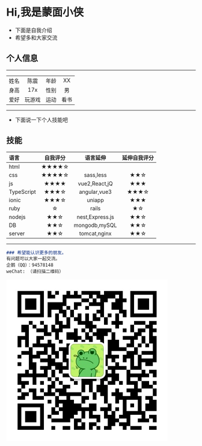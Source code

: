 # Hi,我是蒙面小侠

- 下面是自我介绍
- 希望多和大家交流
## 个人信息
---
|   |   |   |   |
| :----- | :--: | :----- | :--: |
| 姓名 |  陈震  | 年龄 |  XX  |
| 身高 |  17x  | 性别  | 男  |
| 爱好 |  玩游戏 | 运动 | 看书 |
---
- 下面说一下个人技能吧
## 技能
|  语言  |  自我评分  | 语言延伸|延伸自我评分|
| :----- | :--: |  :--: | :--:  |
| html |  ★★★★☆  | 
| css |  ★★★★☆  | sass,less|  ★★☆  |
| js |  ★★★★  | vue2,React,jQ|  ★★★ |
| TypeScript |  ★★★☆  | angular,vue3 | ★★★☆ |
| ionic | ★★★☆  | uniapp | ★★★ |
| ruby|  ☆  | rails | ★☆|
| nodejs | ★★☆ | nest,Express.js | ★★☆ |
| DB | ★★☆ | mongodb,mySQL | ★★☆ |
| server | ★★☆ | tomcat,nginx | ★★☆ |

---

```markdown
### 希望能认识更多的朋友。
有问题可以大家一起交流。
企鹅（QQ）：94578148
weChat: （请扫描二维码）

```
![请扫描二维码](./20210820104005.jpg)

<!-- You can use the [editor on GitHub](https://github.com/Mengmianxiaoxia/mengmianxiaoxia.github.io/edit/main/README.md) to maintain and preview the content for your website in Markdown files.

Whenever you commit to this repository, GitHub Pages will run [Jekyll](https://jekyllrb.com/) to rebuild the pages in your site, from the content in your Markdown files.

### Markdown

Markdown is a lightweight and easy-to-use syntax for styling your writing. It includes conventions for

```markdown
Syntax highlighted code block

# Header 1

## Header 2

### Header 3

- Bulleted
- List

1. Numbered
2. List

**Bold** and _Italic_ and `Code` text

[Link](url) and ![Image](src)
```

For more details see [GitHub Flavored Markdown](https://guides.github.com/features/mastering-markdown/).

### Jekyll Themes

Your Pages site will use the layout and styles from the Jekyll theme you have selected in your [repository settings](https://github.com/Mengmianxiaoxia/mengmianxiaoxia.github.io/settings/pages). The name of this theme is saved in the Jekyll `_config.yml` configuration file.

### Support or Contact

Having trouble with Pages? Check out our [documentation](https://docs.github.com/categories/github-pages-basics/) or [contact support](https://support.github.com/contact) and we’ll help you sort it out. -->

